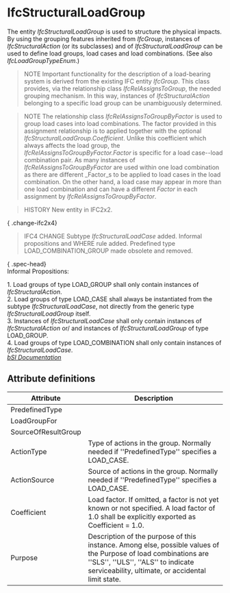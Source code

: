 IfcStructuralLoadGroup
======================
The entity _IfcStructuralLoadGroup_ is used to structure the physical impacts.
By using the grouping features inherited from _IfcGroup_, instances of
_IfcStructuralAction_ (or its subclasses) and of _IfcStructuralLoadGroup_ can
be used to define load groups, load cases and load combinations. (See also
_IfcLoadGroupTypeEnum_.)  
  
> NOTE  Important functionality for the description of a load-bearing system
> is derived from the existing IFC entity _IfcGroup_. This class provides, via
> the relationship class _IfcRelAssignsToGroup_, the needed grouping
> mechanism. In this way, instances of _IfcStructuralAction_ belonging to a
> specific load group can be unambiguously determined.  
  
> NOTE  The relationship class _IfcRelAssignsToGroupByFactor_ is used to group
> load cases into load combinations. The factor provided in this assignment
> relationship is to applied together with the optional
> _IfcStructuralLoadGroup.Coefficient_. Unlike this coefficient which always
> affects the load group, the _IfcRelAssignsToGroupByFactor.Factor_ is
> specific for a load case--load combination pair. As many instances of
> _IfcRelAssignsToGroupByFactor_ are used within one load combination as there
> are different _Factor_s to be applied to load cases in the load combination.
> On the other hand, a load case may appear in more than one load combination
> and can have a different _Factor_ in each assignment by
> _IfcRelAssignsToGroupByFactor_.  
  
> HISTORY  New entity in IFC2x2.  
  
{ .change-ifc2x4}  
> IFC4 CHANGE  Subtype _IfcStructuralLoadCase_ added. Informal propositions
> and WHERE rule added. Predefined type LOAD_COMBINATION_GROUP made obsolete
> and removed.  
  
{ .spec-head}  
Informal Propositions:  
  
1\. Load groups of type LOAD_GROUP shall only contain instances of
_IfcStructuralAction_.  
2\. Load groups of type LOAD_CASE shall always be instantiated from the
subtype _IfcStructuralLoadCase_, not directly from the generic type
_IfcStructuralLoadGroup_ itself.  
3\. Instances of _IfcStructuralLoadCase_ shall only contain instances of
_IfcStructuralAction_ or/ and instances of _IfcStructuralLoadGroup_ of type
LOAD_GROUP.  
4\. Load groups of type LOAD_COMBINATION shall only contain instances of
_IfcStructuralLoadCase_.  
[ _bSI
Documentation_](https://standards.buildingsmart.org/IFC/DEV/IFC4_2/FINAL/HTML/schema/ifcstructuralanalysisdomain/lexical/ifcstructuralloadgroup.htm)


Attribute definitions
---------------------
| Attribute           | Description                                                                                                                                                                                                 |
|---------------------|-------------------------------------------------------------------------------------------------------------------------------------------------------------------------------------------------------------|
| PredefinedType      |                                                                                                                                                                                                             |
| LoadGroupFor        |                                                                                                                                                                                                             |
| SourceOfResultGroup |                                                                                                                                                                                                             |
| ActionType          | Type of actions in the group. Normally needed if ''PredefinedType'' specifies a LOAD_CASE.                                                                                                                  |
| ActionSource        | Source of actions in the group. Normally needed if ''PredefinedType'' specifies a LOAD_CASE.                                                                                                                |
| Coefficient         | Load factor. If omitted, a factor is not yet known or not specified. A load factor of 1.0 shall be explicitly exported as Coefficient = 1.0.                                                                |
| Purpose             | Description of the purpose of this instance. Among else, possible values of the Purpose of load combinations are ''SLS'', ''ULS'', ''ALS'' to indicate serviceability, ultimate, or accidental limit state. |

